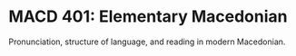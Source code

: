 # MACD 401: Elementary Macedonian

Pronunciation, structure of language, and reading in modern Macedonian.